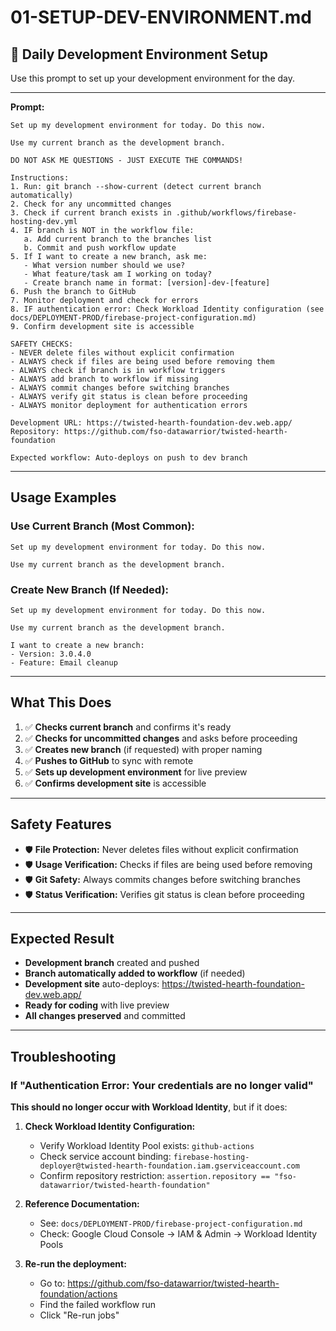 # 01-SETUP-DEV-ENVIRONMENT.md

## 🚀 **Daily Development Environment Setup**

Use this prompt to set up your development environment for the day.

---

**Prompt:**
```
Set up my development environment for today. Do this now.

Use my current branch as the development branch.

DO NOT ASK ME QUESTIONS - JUST EXECUTE THE COMMANDS!

Instructions:
1. Run: git branch --show-current (detect current branch automatically)
2. Check for any uncommitted changes
3. Check if current branch exists in .github/workflows/firebase-hosting-dev.yml
4. IF branch is NOT in the workflow file:
   a. Add current branch to the branches list
   b. Commit and push workflow update
5. If I want to create a new branch, ask me:
   - What version number should we use?
   - What feature/task am I working on today?
   - Create branch name in format: [version]-dev-[feature]
6. Push the branch to GitHub
7. Monitor deployment and check for errors
8. IF authentication error: Check Workload Identity configuration (see docs/DEPLOYMENT-PROD/firebase-project-configuration.md)
9. Confirm development site is accessible

SAFETY CHECKS:
- NEVER delete files without explicit confirmation
- ALWAYS check if files are being used before removing them
- ALWAYS check if branch is in workflow triggers
- ALWAYS add branch to workflow if missing
- ALWAYS commit changes before switching branches
- ALWAYS verify git status is clean before proceeding
- ALWAYS monitor deployment for authentication errors

Development URL: https://twisted-hearth-foundation-dev.web.app/
Repository: https://github.com/fso-datawarrior/twisted-hearth-foundation

Expected workflow: Auto-deploys on push to dev branch
```

---

## **Usage Examples**

### **Use Current Branch (Most Common):**
```
Set up my development environment for today. Do this now.

Use my current branch as the development branch.
```

### **Create New Branch (If Needed):**
```
Set up my development environment for today. Do this now.

Use my current branch as the development branch.

I want to create a new branch:
- Version: 3.0.4.0
- Feature: Email cleanup
```

---

## **What This Does**

1. ✅ **Checks current branch** and confirms it's ready
2. ✅ **Checks for uncommitted changes** and asks before proceeding
3. ✅ **Creates new branch** (if requested) with proper naming
4. ✅ **Pushes to GitHub** to sync with remote
5. ✅ **Sets up development environment** for live preview
6. ✅ **Confirms development site** is accessible

---

## **Safety Features**

- 🛡️ **File Protection:** Never deletes files without explicit confirmation
- 🛡️ **Usage Verification:** Checks if files are being used before removing
- 🛡️ **Git Safety:** Always commits changes before switching branches
- 🛡️ **Status Verification:** Verifies git status is clean before proceeding

---

## **Expected Result**

- **Development branch** created and pushed
- **Branch automatically added to workflow** (if needed)
- **Development site** auto-deploys: https://twisted-hearth-foundation-dev.web.app/
- **Ready for coding** with live preview
- **All changes preserved** and committed

---

## **Troubleshooting**

### **If "Authentication Error: Your credentials are no longer valid"**

**This should no longer occur with Workload Identity**, but if it does:

1. **Check Workload Identity Configuration:**
   - Verify Workload Identity Pool exists: `github-actions`
   - Check service account binding: `firebase-hosting-deployer@twisted-hearth-foundation.iam.gserviceaccount.com`
   - Confirm repository restriction: `assertion.repository == "fso-datawarrior/twisted-hearth-foundation"`

2. **Reference Documentation:**
   - See: `docs/DEPLOYMENT-PROD/firebase-project-configuration.md`
   - Check: Google Cloud Console → IAM & Admin → Workload Identity Pools

3. **Re-run the deployment:**
   - Go to: https://github.com/fso-datawarrior/twisted-hearth-foundation/actions
   - Find the failed workflow run
   - Click "Re-run jobs"
